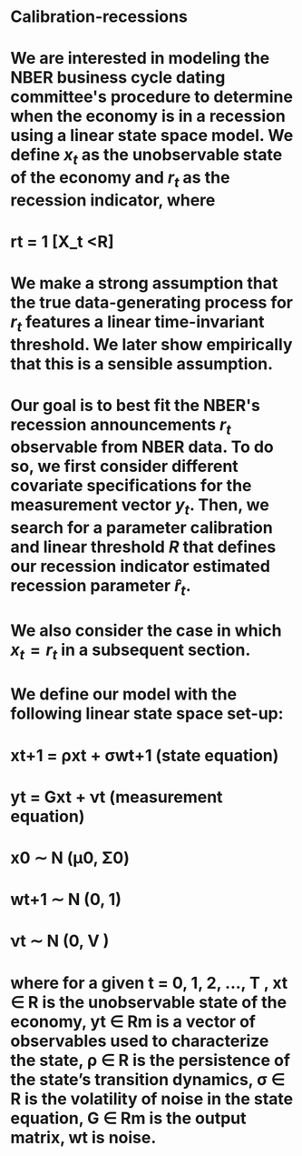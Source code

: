 # Calibration-recessions
# We are interested in modeling the NBER business cycle dating committee's procedure to determine when the economy is in a recession using a linear state space model. We define $x_t$ as the unobservable state of the economy and $r_t$ as the recession indicator, where
# rt = 1 [X_t <R]
# We make a strong assumption that the true data-generating process for $r_t$ features a linear time-invariant threshold. We later show empirically that this is a sensible assumption. 
# Our goal is to best fit the NBER's recession announcements $r_t$ observable from NBER data. To do so, we first consider different covariate specifications for the measurement vector $y_t$. Then, we search for a parameter calibration and linear threshold $R$ that defines our recession indicator estimated recession parameter $\hat{r}_t$. 

# We also consider the case in which $x_t = r_t$ in a subsequent section. 
# We define our model with the following linear state space set-up:
# xt+1 = ρxt + σwt+1 (state equation)
# yt = Gxt + νt (measurement equation)
# x0 ∼ N (μ0, Σ0)
# wt+1 ∼ N (0, 1)
# νt ∼ N (0, V )
# where for a given t = 0, 1, 2, ..., T , xt ∈ R is the unobservable state of the economy, yt ∈ Rm is a vector of observables used to characterize the state, ρ ∈ R is the persistence of the state’s transition dynamics, σ ∈ R is the volatility of noise in the state equation, G ∈ Rm is the output matrix, wt is noise.


